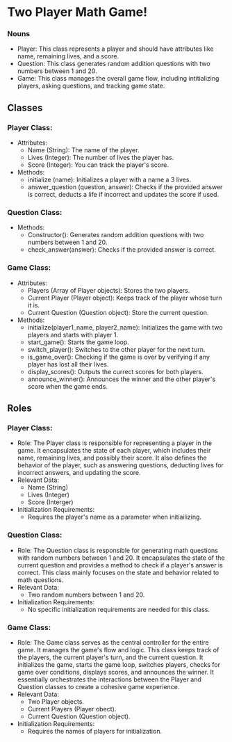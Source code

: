 # Two Player Math Game!

### Nouns
- Player: This class represents a player and should have attributes like name, remaining lives, and a score.
- Question: This class generates random addition questions with two numbers between 1 and 20.
- Game: This class manages the overall game flow, including intitializing players, asking questions, and tracking game state.

## Classes

### Player Class: 
  - Attributes:
    - Name (String): The name of the player.
    - Lives (Integer): The number of lives the player has.
    - Score (Integer): You can track the player's score.
  - Methods:
    - initialize (name): Initializes a player with a name a 3 lives.
    - answer_question (question, answer): Checks if the provided answer is correct, deducts a life if incorrect and updates the score if used.

### Question Class:
  - Methods:
    - Constructor(): Generates random addition questions with two numbers between 1 and 20.
    - check_answer(answer): Checks if the provided answer is correct.

### Game Class:
  - Attributes:
    - Players (Array of Player objects): Stores the two players.
    - Current Player (Player object): Keeps track of the player whose turn it is.
    - Current Question (Question object): Store the current question.
  - Methods:
    - initialize(player1_name, player2_name): Initializes the game with two players and starts with player 1.
    - start_game(): Starts the game loop.
    - switch_player(): Switches to the other player for the next turn.
    - is_game_over(): Checking if the game is over by verifying if any player has lost all their lives.
    - display_scores(): Outputs the currect scores for both players.
    - announce_winner(): Announces the winner and the other player's score when the game ends.

## Roles

### Player Class:
  - Role: The Player class is responsible for representing a player in the game. It encapsulates the state of each player, which includes their name, remaining lives, and possibly their score. It also defines the behavior of the player, such as answering questions, deducting lives for incorrect answers, and updating the score.
  - Relevant Data:
    - Name (String)
    - Lives (Integer)
    - Score (Interger)
  - Initialization Requirements:
    - Requires the player's name as a parameter when initiailizing.


### Question Class:
  - Role: The Question class is responsible for generating math questions with random numbers between 1 and 20. It encapsulates the state of the current question and provides a method to check if a player's answer is correct. This class mainly focuses on the state and behavior related to math questions.
  - Relevant Data:
    - Two random numbers between 1 and 20.
  - Initialization Requirements:
    - No specific initialization requirements are needed for this class.

### Game Class:
  - Role: The Game class serves as the central controller for the entire game. It manages the game's flow and logic. This class keeps track of the players, the current player's turn, and the current question. It initializes the game, starts the game loop, switches players, checks for game over conditions, displays scores, and announces the winner. It essentially orchestrates the interactions between the Player and Question classes to create a cohesive game experience.
  - Relevant Data: 
    - Two Player objects.
    - Current Players (Player obect).
    - Current Question (Question object).
  - Initialization Requirements:
    - Requires the names of players for initialization.